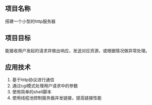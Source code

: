 ## 项目名称
搭建一个小型的http服务器
## 项目目标
能接收用户发起的请求并做出响应，发送对应资源，或根据情况做异常处理。
## 应用技术
 1. 基于http协议进行通信
 2. 通过cgi模式处理用户请求中的参数
 3. 使用简单的shell脚本
 4. 使用线程池控制服务器并发链接，提高链接性能
 
